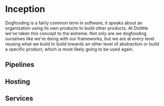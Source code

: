 # Inception

Dogfooding is a fairly common term in software, it speaks about an organization using its own products to build other products.
At Dolittle we've taken this concept to the extreme. Not only are we dogfooding ourselves like we're doing with our frameworks,
but we are at every level reusing what we build to build towards an other level of abstraction or build a specific product, which is
most likely going to be used again.

## Pipelines

## Hosting

## Services